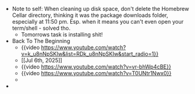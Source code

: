 - Note to self: When cleaning up disk space, don't delete the Homebrew Cellar directory, thinking it was the package downloads folder, especially at 11:50 pm.
  Esp. when it means you can't even open your term/shell - solved tho.
	- Tomorrows task is installing shit!
- Back To The Beginning
	- {{video https://www.youtube.com/watch?v=k_u8nNpSKIw&list=RDk_u8nNpSKIw&start_radio=1}}
	- [[Jul 6th, 2025]]
	- {{video https://www.youtube.com/watch?v=vr-bhWp4cBE}}
	- {{video https://www.youtube.com/watch?v=T0UNtr1Nwx0}}
	-
-